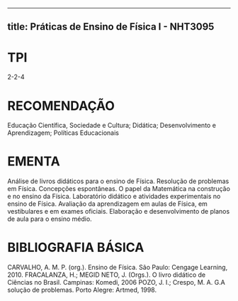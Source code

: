 
---
title: Práticas de Ensino de Física I - NHT3095 
---

# TPI

2-2-4

# RECOMENDAÇÃO

Educação Científica, Sociedade e Cultura; Didática; Desenvolvimento e Aprendizagem; Políticas Educacionais

# EMENTA

Análise de livros didáticos para o ensino de Física. Resolução de problemas em Física. Concepções espontâneas. O papel da Matemática na construção e no ensino da Física. Laboratório didático e atividades experimentais no ensino de Física. Avaliação da aprendizagem em aulas de Física, em vestibulares e em exames oficiais. Elaboração e desenvolvimento de planos de aula para o ensino médio.

# BIBLIOGRAFIA BÁSICA

CARVALHO, A. M. P. (org.). Ensino de Física. São Paulo: Cengage Learning, 2010. 
FRACALANZA, H.; MEGID NETO, J. (Orgs.). O livro didático de Ciências no Brasil. Campinas: Komedi, 2006
POZO, J. I.; Crespo, M. A. G.A solução de problemas. Porto Alegre: Artmed, 1998.
        